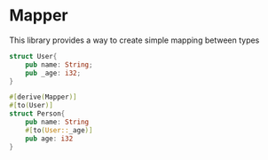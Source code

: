 # Mapper 

This library provides a way to create simple mapping between types 



```rust
struct User{
    pub name: String;
    pub _age: i32;
}

#[derive(Mapper)]
#[to(User)]
struct Person{
    pub name: String
    #[to(User::_age)]
    pub age: i32
}



```